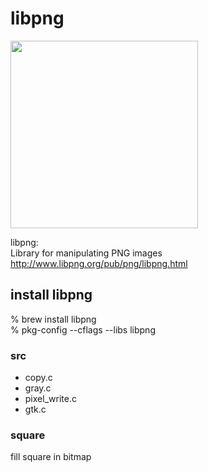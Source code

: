 libpng
===============


<image src="https://raw.githubusercontent.com/ohwada/MAC_cpp_Samples/master/libpng/scrrenshots/screenshot_upsrrow.png" width="300" />  


libpng:  
Library for manipulating PNG images  
http://www.libpng.org/pub/png/libpng.html  


## install libpng
% brew install libpng <br/>
% pkg-config --cflags --libs libpng


### src
- copy.c
- gray.c
- pixel_write.c
- gtk.c



### square
fill square in bitmap
